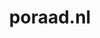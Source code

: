 ---
layout: post
title:  "poraad.nl"
internal_url:  "/dutchgov/poraad.nl.html"
categories: dutchgov
---